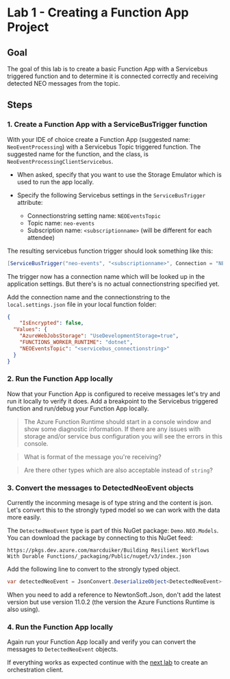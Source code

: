 # Lab 1 - Creating a Function App Project

## Goal

The goal of this lab is to create a basic Function App with a Servicebus triggered function and to determine it is connected correctly and receiving detected NEO messages from the topic.

## Steps

### 1. Create a Function App with a ServiceBusTrigger function

With your IDE of choice create a Function App (suggested name: `NeoEventProcessing`) with a Servicebus Topic triggered function. The suggested name for the function, and the class, is `NeoEventProcessingClientServicebus`.

- When asked, specify that you want to use the Storage Emulator which is used to run the app locally.
- Specify the following Servicebus settings in the `ServiceBusTrigger` attribute:

    -   Connectionstring setting name: `NEOEventsTopic`
    -   Topic name: `neo-events`
    -   Subscription name: `<subscriptionname>` (will be different for each attendee)

The resulting servicebus function trigger should look something like this:

```csharp
[ServiceBusTrigger("neo-events", "<subscriptionname>", Connection = "NEOEventsTopic")]string message, 
```

The trigger now has a connection name which will be looked up in the application settings. But there's is no actual connectionstring specified yet. 

Add the connection name and the connectionstring to the `local.settings.json` file in your local function folder:

```json
{
    "IsEncrypted": false,
  "Values": {
    "AzureWebJobsStorage": "UseDevelopmentStorage=true",
    "FUNCTIONS_WORKER_RUNTIME": "dotnet",
    "NEOEventsTopic": "<servicebus_connectionstring>"
  }
}
```

### 2. Run the Function App locally

Now that your Function App is configured to receive messages let's try and run it locally to verify it does. Add a breakpoint to the Servicebus triggered function and run/debug your Function App locally.

> The Azure Function Runtime should start in a console window and show some diagnostic information. If there are any issues with storage and/or service bus configuration you will see the errors in this console. 

> What is format of the message you're receiving?

> Are there other types which are also acceptable instead of `string`?

### 3. Convert the messages to DetectedNeoEvent objects

Currently the inconming mesage is of type string and the content is json. Let's convert this to the strongly typed model so we can work with the data more easily.

The `DetectedNeoEvent` type is part of this NuGet package: `Demo.NEO.Models`. You can download the package by connecting to this NuGet feed:

`https://pkgs.dev.azure.com/marcduiker/Building Resilient Workflows With Durable Functions/_packaging/Public/nuget/v3/index.json`

Add the following line to convert to the strongly typed object. 

```csharp
var detectedNeoEvent = JsonConvert.DeserializeObject<DetectedNeoEvent>(message);
```

When you need to add a reference to NewtonSoft.Json, don't add the latest version but use version 11.0.2 (the version the Azure Functions Runtime is also using).

### 4. Run the Function App locally

Again run your Function App locally and verify you can convert the messages to `DetectedNeoEvent` objects.

If everything works as expected continue with the [next lab](2_create_orchestration_client.md) to create an orchestration client.